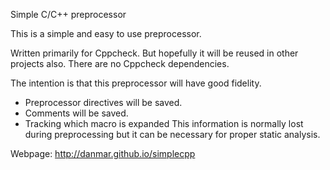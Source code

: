 Simple C/C++ preprocessor

This is a simple and easy to use preprocessor.

Written primarily for Cppcheck. But hopefully it will be reused in other projects also. There are no Cppcheck dependencies.

The intention is that this preprocessor will have good fidelity.
 * Preprocessor directives will be saved.
 * Comments will be saved.
 * Tracking which macro is expanded
This information is normally lost during preprocessing but it can be necessary for proper static analysis.

Webpage:
http://danmar.github.io/simplecpp
